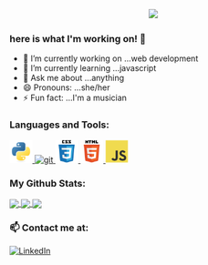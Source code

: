 <p align="center">
  <img src="https://readme-typing-svg.herokuapp.com?color=red&width=380&height=45&lines=Welcome+To+My+Profile+❤️;&center=true">
</p>  


### here is what I'm working on! 👋

- 🔭 I’m currently working on ...web development
- 🌱 I’m currently learning ...javascript
- 💬 Ask me about ...anything
- 😄 Pronouns: ...she/her
- ⚡ Fun fact: ...I'm a musician 

<h3 align="left">Languages and Tools:</h3>
<p align="left">
 <a href="https://www.python.org" target="_blank"> <img src="https://raw.githubusercontent.com/devicons/devicon/master/icons/python/python-original.svg" alt="python" width="40" height="40"/> </a> 
<a href="https://git-scm.com/" target="_blank"> <img src="https://www.vectorlogo.zone/logos/git-scm/git-scm-icon.svg" alt="git" width="40" height="40"/> </a> 
<a href="https://www.w3schools.com/css/" target="_blank"> <img src="https://raw.githubusercontent.com/devicons/devicon/master/icons/css3/css3-original-wordmark.svg" alt="css3" width="40" height="40"/> </a>
</a><a href="https://www.w3.org/html/" target="_blank"> <img src="https://raw.githubusercontent.com/devicons/devicon/master/icons/html5/html5-original-wordmark.svg" alt="html5" width="40" height="40"/> </a>  
<a href="https://developer.mozilla.org/en-US/docs/Web/JavaScript" target="_blank"> <img src="https://raw.githubusercontent.com/devicons/devicon/master/icons/javascript/javascript-original.svg" alt="javascript" width="40" height="40"/> </a>
 
</p>


### My Github Stats:

<div>
    <a href="https://github-readme-stats.vercel.app/api?username=sanaz-git&show_icons=true&theme=tokyonight">
        <img align="center" src="https://github-readme-stats.vercel.app/api?username=sanaz-git&show_icons=true&theme=tokyonight">
    </a>
    <a href="https://github-readme-stats.vercel.app/api/top-langs/?username=sanaz-git&layout=compact&langs_count=10&theme=tokyonight">
        <img align="center" src="https://github-readme-stats.vercel.app/api/top-langs/?username=sanaz-git&layout=compact&langs_count=10&theme=tokyonight">
    </a>
    <a href="https://activity-graph.herokuapp.com/graph?username=sanaz-git&theme=github">
        <img align="center" src="https://activity-graph.herokuapp.com/graph?username=sanaz-git&theme=github">
    </a>
</div>

### 📫 Contact me at:

<a href="https://www.linkedin.com/in/sanaz-zeraati-b366a27a/"><img alt="LinkedIn" src="https://img.shields.io/badge/LinkedIn%20-%230077B5.svg?&style=flat&logo=linkedin&logoColor=white"/></a>






